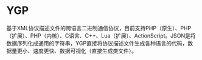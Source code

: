 # YGP
基于XML协议描述文件的跨语言二进制通信协议，目前支持PHP（原生）、PHP（扩展）、PHP（内核）、C语言、C++、Lua（扩展）、ActionScript。JSON是将数据序列化成通用的字符串，YGP直接将协议描述文件生成各种语言的代码，数据量更小、速度更快、数据可视化（直接生成类文件）。
